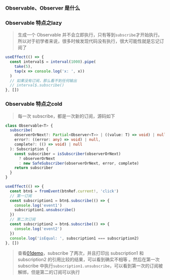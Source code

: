 ### Observable、Observer 是什么

### Observable 特点之**lazy**

> 生成一个 Observable 并不会立即执行，只有等到`subscribe`才开始执行。所以对于初学者来说，很多时候发现代码没有执行，很大可能性就是忘记订阅了

```ts
useEffect(() => {
  const interval$ = interval(1000).pipe(
    take(5),
    tap(x => console.log('x: ', x))
  )
  // 如果没有订阅，那么看不到任何输出
  // interval$.subscribe()
}, [])
```

### Observable 特点之**cold**

> 每一次 subscribe，都是一次新的订阅，源码如下

```ts
class Observable<T> {
  subscribe(
    observerOrNext?: Partial<Observer<T>> | ((value: T) => void) | null,
    error?: ((error: any) => void) | null,
    complete?: (() => void) | null
  ): Subscription {
    const subscriber = isSubscriber(observerOrNext)
      ? observerOrNext
      : new SafeSubscriber(observerOrNext, error, complete)
    return subscriber
  }
}
```

```ts
useEffect(() => {
  const btn$ = fromEvent(btnRef.current!, 'click')
  // 第一订阅
  const subscription1 = btn$.subscribe(() => {
    console.log('event1')
    subscription1.unsubscribe()
  })
  // 第二次订阅
  const subscription2 = btn$.subscribe(() => {
    console.log('event2')
  })
  console.log('isEqual: ', subscription1 === subscription2)
}, [])
```

> 查看[01demo]()，subscribe 了两次，并且打印出 subscription1 和 subscription2 的引用比较的结果，可以看到确实不相等 。然后在第一次 subscribe 中执行`subscription1.unsubscribe`，可以看到第一次的订阅被解绑，但是第二的订阅可以执行
